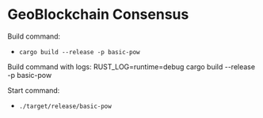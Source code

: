 # GeoBlockchain Consensus

Build command:
- `cargo build --release -p basic-pow`

Build command with logs:
RUST_LOG=runtime=debug cargo build --release -p basic-pow

Start command:
- `./target/release/basic-pow`
